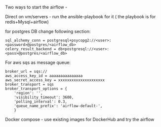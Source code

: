 Two ways to start the airflow - 

Direct on vm/servers - run the ansible-playbook for it ( the playbook is for redis+Mysql+airflow) 

for postgres DB change following section:
```
sql_alchemy_conn = postgresql+psycopg2://<user>:<password>@postgres/<airflow_db>
celery_result_backend = db+postgresql://<user>:<pass>@postgres/<airflow_db>
```

For aws sqs as message queue:
```
broker_url = sqs://
aws_access_key_id = aaaaaaaaaaaaaaa 
aws_secret_access_key = xxxxxxxxxxxxxxxxxxxxx
broker_transport = sqs
broker_transport_options = {
    'region': '',
    'visibility_timeout': 3600,
    'polling_interval': 0.3,
    'queue_name_prefix': 'airflow-default-',
    }
```

Docker compose - use existing images for DockerHub and try the airflow
